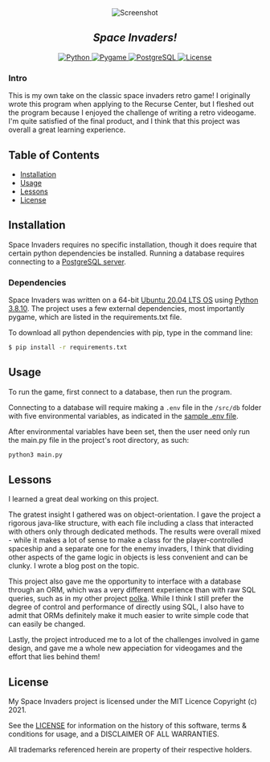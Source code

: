 <div align="center">
    <img alt="Screenshot" src="https://github.com/sekerez/space_invaders/blob/main/assets/screenshot.png">
    <h2><i>Space Invaders!</i></h2>
</div>

<p align="center">
  <a href="https://travis-ci.org/github/cdkini/Omni">
    <img alt="Python" src="https://img.shields.io/badge/Python-3.8.10-green">
  </a> 
  <a href="https://www.oracle.com/java/technologies/javase/11-0-6-relnotes.html">
    <img alt="Pygame" src="https://img.shields.io/badge/Pygame-2.1.2-yellow">
  </a> 
  <a href="https://www.oracle.com/java/technologies/javase/11-0-6-relnotes.html">
    <img alt="PostgreSQL" src="https://img.shields.io/badge/PostgreSQL-12.9-blue">
  </a> 
  <a href="https://opensource.org/licenses/MIT">
    <img alt="License" src="https://img.shields.io/badge/License-MIT-red">
  </a>
</p>


### Intro

This is my own take on the classic space invaders retro game! I originally wrote this program when applying to the Recurse Center, but I fleshed out the program because I enjoyed the challenge of writing a retro videogame. I'm quite satisfied of the final product, and I think that this project was overall a great learning experience.

## Table of Contents
- [Installation](#Installation)
- [Usage](#Usage)
- [Lessons](#Lessons)
- [License](#License)

## Installation

Space Invaders requires no specific installation, though it does require that certain python dependencies be installed. Running a database requires connecting to a [PostgreSQL server](https://www.postgresql.org/).


### Dependencies
Space Invaders was written on a 64-bit [Ubuntu 20.04 LTS OS](https://releases.ubuntu.com/20.04/) using [Python 3.8.10](https://www.python.org/downloads/release/python-3810/). The project uses a few external dependencies, most importantly pygame, which are listed in the requirements.txt file. 

To download all python dependencies with pip, type in the command line:
```bash
$ pip install -r requirements.txt
```

## Usage

To run the game, first connect to a database, then run the program. 

Connecting to a database will require making a `.env` file in the `/src/db` folder with five environmental variables, as indicated in the [sample .env file](https://github.com/sekerez/space_invaders/src/db/sample.env). 

After environmental variables have been set, then the user need only run the main.py file in the project's root directory, as such:
```bash
python3 main.py
```

## Lessons

I learned a great deal working on this project. 

The gratest insight I gathered was on object-orientation. I gave the project a rigorous java-like structure, with each file including a class that interacted with others only through dedicated methods. The results were overall mixed - while it makes a lot of sense to make a class for the player-controlled spaceship and a separate one for the enemy invaders, I think
that dividing other aspects of the game logic in objects is less convenient and can be clunky. I wrote a blog post on the topic.

This project also gave me the opportunity to interface with a database through an ORM, which was a very different experience than with raw SQL queries, such as in my other project [polka](https://github.com/sekerez/polka). While I think I still prefer the degree of control and performance of directly using SQL, I also have to admit that ORMs definitely make it much easier to write simple code that can easily be changed.

Lastly, the project introduced me to a lot of the challenges involved in game design, and gave me a whole new appeciation for videogames and the effort that lies behind them!

## License
My Space Invaders project is licensed under the MIT Licence Copyright (c) 2021.

See the [LICENSE](https://github.com/sekerez/space_invaders/LICENSE) for information on the history of this software, terms & conditions for usage, and a DISCLAIMER OF ALL WARRANTIES.

All trademarks referenced herein are property of their respective holders.